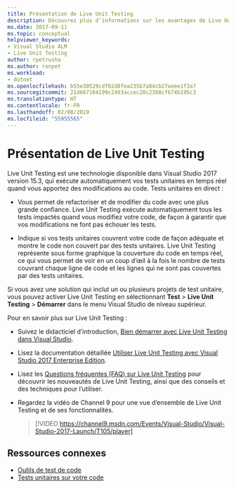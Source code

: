 ```yaml
---
title: Présentation de Live Unit Testing
description: Découvrez plus d’informations sur les avantages de Live Unit Testing et sur son utilisation pour les tests unitaires de vos projets.
ms.date: 2017-09-11
ms.topic: conceptual
helpviewer_keywords:
- Visual Studio ALM
- Live Unit Testing
author: rpetrusha
ms.author: ronpet
ms.workload:
- dotnet
ms.openlocfilehash: b55e30529cdf02d8fea235b7a84cb27aeee1f3a7
ms.sourcegitcommit: 21d667104199c2493accec20c2388cf674b195c3
ms.translationtype: HT
ms.contentlocale: fr-FR
ms.lasthandoff: 02/08/2019
ms.locfileid: "55955565"
---
```

# <a name="introducing-live-unit-testing"></a>Présentation de Live Unit Testing

Live Unit Testing est une technologie disponible dans Visual Studio 2017 version 15.3, qui exécute automatiquement vos tests unitaires en temps réel quand vous apportez des modifications au code. Tests unitaires en direct :

- Vous permet de refactoriser et de modifier du code avec une plus grande confiance. Live Unit Testing exécute automatiquement tous les tests impactés quand vous modifiez votre code, de façon à garantir que vos modifications ne font pas échouer les tests.

- Indique si vos tests unitaires couvrent votre code de façon adéquate et montre le code non couvert par des tests unitaires. Live Unit Testing représente sous forme graphique la couverture du code en temps réel, ce qui vous permet de voir en un coup d’œil à la fois le nombre de tests couvrant chaque ligne de code et les lignes qui ne sont pas couvertes par des tests unitaires.

Si vous avez une solution qui inclut un ou plusieurs projets de test unitaire, vous pouvez activer Live Unit Testing en sélectionnant **Test** > **Live Unit Testing** > **Démarrer** dans le menu Visual Studio de niveau supérieur.

Pour en savoir plus sur Live Unit Testing :

- Suivez le didacticiel d’introduction, [Bien démarrer avec Live Unit Testing dans Visual Studio](live-unit-testing-start.md).

- Lisez la documentation détaillée [Utiliser Live Unit Testing avec Visual Studio 2017 Enterprise Edition](live-unit-testing.md).

- Lisez les [Questions fréquentes (FAQ) sur Live Unit Testing](live-unit-testing-faq.md) pour découvrir les nouveautés de Live Unit Testing, ainsi que des conseils et des techniques pour l’utiliser.

- Regardez la vidéo de Channel 9 pour une vue d’ensemble de Live Unit Testing et de ses fonctionnalités. </p>

   > [!VIDEO https://channel9.msdn.com/Events/Visual-Studio/Visual-Studio-2017-Launch/T105/player]

## <a name="related-resources"></a>Ressources connexes
- [Outils de test de code](https://visualstudio.microsoft.com/vs/testing-tools/)
- [Tests unitaires sur votre code](unit-test-your-code.md)
